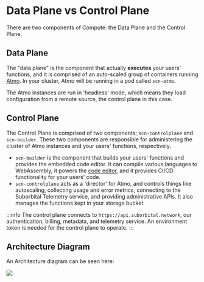 # Data Plane vs Control Plane

There are two components of Compute: the Data Plane and the Control Plane.

## Data Plane

The "data plane" is the component that actually **executes** your users' functions, and it is comprised of an auto-scaled group of containers running [Atmo](https://github.com/suborbital/atmo). In your cluster, Atmo will be running in a pod called `scn-atmo`.

The Atmo instances are run in 'headless' mode, which means they load configuration from a remote source, the control plane in this case.

## Control Plane

The Control Plane is comprised of two components; `scn-controlplane` and `scn-builder`. These two components are responsible for administering the cluster of Atmo instances and your users' functions, respectively.

* `scn-builder` is the component that builds your users' functions and provides the embedded code editor. It can compile various languages to WebAssembly, it powers the [code editor](../integrate-the-function-editor/code-editor.md), and it provides CI/CD functionality for your users' code.
* `scn-controlplane` acts as a 'director' for Atmo, and controls things like autoscaling, collecting usage and error metrics, connecting to the Suborbital Telemetry service, and providing administrative APIs. It also manages the functions kept in your storage bucket.

:::info
The control plane connects to `https://api.suborbital.network`, our authentication, billing, metadata, and telemetry service. An environment token is needed for the control plane to operate.
:::

## Architecture Diagram

An Architecture diagram can be seen here:

![](../../assets/flight_deck_internal_architecture.png)
